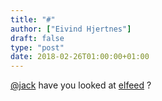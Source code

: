 ```yaml
---
title: "#"
author: ["Eivind Hjertnes"]
draft: false
type: "post"
date: 2018-02-26T01:00:00+01:00
---
```


[@jack](<https://micro.blog/jack>) have you looked at
[elfeed](https://github.com/syl20bnr/spacemacs/tree/master/layers/+web-services/elfeed)
?
